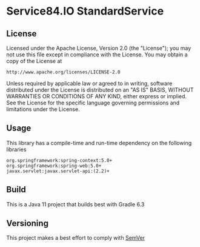 # Service84.IO StandardService

## License
Licensed under the Apache License, Version 2.0 (the "License");
you may not use this file except in compliance with the License.
You may obtain a copy of the License at

    http://www.apache.org/licenses/LICENSE-2.0

Unless required by applicable law or agreed to in writing, software
distributed under the License is distributed on an "AS IS" BASIS,
WITHOUT WARRANTIES OR CONDITIONS OF ANY KIND, either express or implied.
See the License for the specific language governing permissions and
limitations under the License.

## Usage
This library has a compile-time and run-time dependency on the following libraries

    org.springframework:spring-context:5.0+
    org.springframework:spring-web:5.0+
    javax.servlet:javax.servlet-api:(2.2)+

## Build
This is a Java 11 project that builds best with Gradle 6.3

## Versioning
This project makes a best effort to comply with [SemVer](https://semver.org/)

